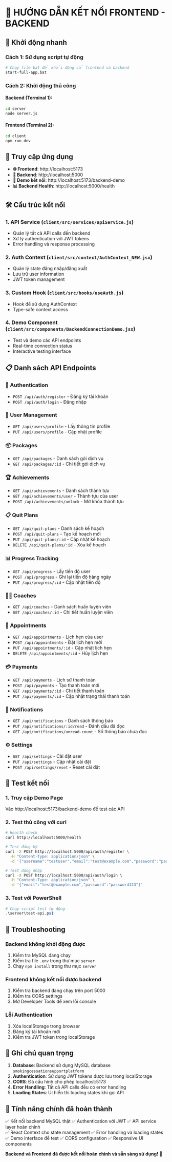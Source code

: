 # 🔗 HƯỚNG DẪN KẾT NỐI FRONTEND - BACKEND

## 🚀 Khởi động nhanh

### Cách 1: Sử dụng script tự động

```bash
# Chạy file bat để khởi động cả frontend và backend
start-full-app.bat
```

### Cách 2: Khởi động thủ công

#### Backend (Terminal 1):

```bash
cd server
node server.js
```

#### Frontend (Terminal 2):

```bash
cd client
npm run dev
```

## 📱 Truy cập ứng dụng

- **🌐 Frontend**: http://localhost:5173
- **📡 Backend**: http://localhost:5000
- **🔗 Demo kết nối**: http://localhost:5173/backend-demo
- **📊 Backend Health**: http://localhost:5000/health

## 🛠️ Cấu trúc kết nối

### 1. API Service (`client/src/services/apiService.js`)

- Quản lý tất cả API calls đến backend
- Xử lý authentication với JWT tokens
- Error handling và response processing

### 2. Auth Context (`client/src/context/AuthContext_NEW.jsx`)

- Quản lý state đăng nhập/đăng xuất
- Lưu trữ user information
- JWT token management

### 3. Custom Hook (`client/src/hooks/useAuth.js`)

- Hook để sử dụng AuthContext
- Type-safe context access

### 4. Demo Component (`client/src/components/BackendConnectionDemo.jsx`)

- Test và demo các API endpoints
- Real-time connection status
- Interactive testing interface

## 📋 Danh sách API Endpoints

### 🔐 Authentication

- `POST /api/auth/register` - Đăng ký tài khoản
- `POST /api/auth/login` - Đăng nhập

### 👤 User Management

- `GET /api/users/profile` - Lấy thông tin profile
- `PUT /api/users/profile` - Cập nhật profile

### 📦 Packages

- `GET /api/packages` - Danh sách gói dịch vụ
- `GET /api/packages/:id` - Chi tiết gói dịch vụ

### 🏆 Achievements

- `GET /api/achievements` - Danh sách thành tựu
- `GET /api/achievements/user` - Thành tựu của user
- `POST /api/achievements/unlock` - Mở khóa thành tựu

### 📋 Quit Plans

- `GET /api/quit-plans` - Danh sách kế hoạch
- `POST /api/quit-plans` - Tạo kế hoạch mới
- `PUT /api/quit-plans/:id` - Cập nhật kế hoạch
- `DELETE /api/quit-plans/:id` - Xóa kế hoạch

### 📊 Progress Tracking

- `GET /api/progress` - Lấy tiến độ user
- `POST /api/progress` - Ghi lại tiến độ hàng ngày
- `PUT /api/progress/:id` - Cập nhật tiến độ

### 👨‍⚕️ Coaches

- `GET /api/coaches` - Danh sách huấn luyện viên
- `GET /api/coaches/:id` - Chi tiết huấn luyện viên

### 📅 Appointments

- `GET /api/appointments` - Lịch hẹn của user
- `POST /api/appointments` - Đặt lịch hẹn mới
- `PUT /api/appointments/:id` - Cập nhật lịch hẹn
- `DELETE /api/appointments/:id` - Hủy lịch hẹn

### 💳 Payments

- `GET /api/payments` - Lịch sử thanh toán
- `POST /api/payments` - Tạo thanh toán mới
- `GET /api/payments/:id` - Chi tiết thanh toán
- `PUT /api/payments/:id` - Cập nhật trạng thái thanh toán

### 🔔 Notifications

- `GET /api/notifications` - Danh sách thông báo
- `PUT /api/notifications/:id/read` - Đánh dấu đã đọc
- `GET /api/notifications/unread-count` - Số thông báo chưa đọc

### ⚙️ Settings

- `GET /api/settings` - Cài đặt user
- `PUT /api/settings` - Cập nhật cài đặt
- `POST /api/settings/reset` - Reset cài đặt

## 🧪 Test kết nối

### 1. Truy cập Demo Page

Vào http://localhost:5173/backend-demo để test các API

### 2. Test thủ công với curl

```bash
# Health check
curl http://localhost:5000/health

# Test đăng ký
curl -X POST http://localhost:5000/api/auth/register \
  -H "Content-Type: application/json" \
  -d '{"username":"testuser","email":"test@example.com","password":"password123","full_name":"Test User","role":"smoker"}'

# Test đăng nhập
curl -X POST http://localhost:5000/api/auth/login \
  -H "Content-Type: application/json" \
  -d '{"email":"test@example.com","password":"password123"}'
```

### 3. Test với PowerShell

```powershell
# Chạy script test tự động
.\server\test-api.ps1
```

## 🔧 Troubleshooting

### Backend không khởi động được

1. Kiểm tra MySQL đang chạy
2. Kiểm tra file `.env` trong thư mục `server`
3. Chạy `npm install` trong thư mục `server`

### Frontend không kết nối được backend

1. Kiểm tra backend đang chạy trên port 5000
2. Kiểm tra CORS settings
3. Mở Developer Tools để xem lỗi console

### Lỗi Authentication

1. Xóa localStorage trong browser
2. Đăng ký tài khoản mới
3. Kiểm tra JWT token trong localStorage

## 📝 Ghi chú quan trọng

1. **Database**: Backend sử dụng MySQL database `smokingcessationsupportplatform`
2. **Authentication**: Sử dụng JWT tokens được lưu trong localStorage
3. **CORS**: Đã cấu hình cho phép localhost:5173
4. **Error Handling**: Tất cả API calls đều có error handling
5. **Loading States**: UI hiển thị loading states khi gọi API

## 🎯 Tính năng chính đã hoàn thành

✅ Kết nối backend MySQL thật
✅ Authentication với JWT
✅ API service layer hoàn chỉnh  
✅ React Context cho state management
✅ Error handling và loading states
✅ Demo interface để test
✅ CORS configuration
✅ Responsive UI components

**Backend và Frontend đã được kết nối hoàn chỉnh và sẵn sàng sử dụng!** 🎉
